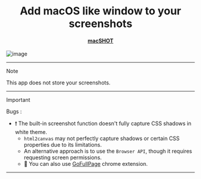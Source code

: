 <h1 align="center">Add macOS like window to your screenshots</h1>

<h4 align="center">
  <a href="https://cursed-hacker.github.io/macSHOT/" target="_blank">
    macSHOT
  </a>
</h4>

![image](https://github.com/user-attachments/assets/836cac47-806d-4378-9f59-ce0929da6649)

----------------------

> [!NOTE]
> This app does not store your screenshots.

----------------------

> [!IMPORTANT]
>  Bugs :
>	-	❗ The built-in screenshot function doesn't fully capture CSS shadows in white theme.
>		-	```html2canvas```  may not perfectly capture shadows or certain CSS properties due to its limitations.
>		-	An alternative approach is to use the ```Browser API```, though it requires requesting screen permissions.
>		-	🔹 You can also use <a href="https://shorturl.at/SS4Sb" target="_blank">GoFullPage</a> chrome extension.

----------------------
